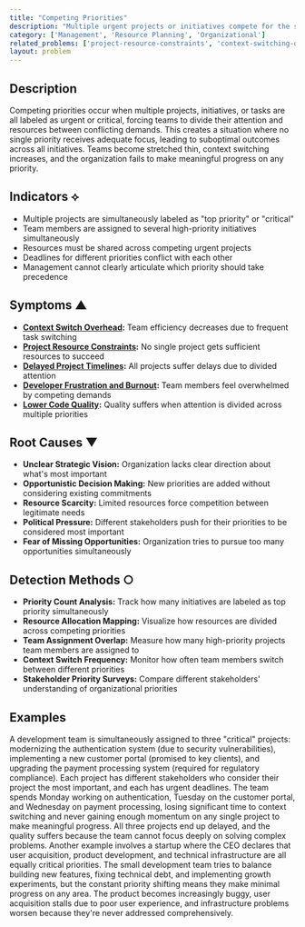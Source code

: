 ```yaml
---
title: "Competing Priorities"
description: "Multiple urgent projects or initiatives compete for the same limited resources, creating conflicts and inefficiencies."
category: ['Management', 'Resource Planning', 'Organizational']
related_problems: ['project-resource-constraints', 'context-switching-overhead', 'unclear-goals-and-priorities']
layout: problem
---
```


## Description

Competing priorities occur when multiple projects, initiatives, or tasks are all labeled as urgent or critical, forcing teams to divide their attention and resources between conflicting demands. This creates a situation where no single priority receives adequate focus, leading to suboptimal outcomes across all initiatives. Teams become stretched thin, context switching increases, and the organization fails to make meaningful progress on any priority.

## Indicators ⟡

- Multiple projects are simultaneously labeled as "top priority" or "critical"
- Team members are assigned to several high-priority initiatives simultaneously
- Resources must be shared across competing urgent projects
- Deadlines for different priorities conflict with each other
- Management cannot clearly articulate which priority should take precedence

## Symptoms ▲

- **[Context Switch Overhead](context-switch-overhead.md):** Team efficiency decreases due to frequent task switching
- **[Project Resource Constraints](project-resource-constraints.md):** No single project gets sufficient resources to succeed
- **[Delayed Project Timelines](delayed-project-timelines.md):** All projects suffer delays due to divided attention
- **[Developer Frustration and Burnout](developer-frustration-and-burnout.md):** Team members feel overwhelmed by competing demands
- **[Lower Code Quality](lower-code-quality.md):** Quality suffers when attention is divided across multiple priorities

## Root Causes ▼

- **Unclear Strategic Vision:** Organization lacks clear direction about what's most important
- **Opportunistic Decision Making:** New priorities are added without considering existing commitments
- **Resource Scarcity:** Limited resources force competition between legitimate needs
- **Political Pressure:** Different stakeholders push for their priorities to be considered most important
- **Fear of Missing Opportunities:** Organization tries to pursue too many opportunities simultaneously

## Detection Methods ○

- **Priority Count Analysis:** Track how many initiatives are labeled as top priority simultaneously
- **Resource Allocation Mapping:** Visualize how resources are divided across competing priorities
- **Team Assignment Overlap:** Measure how many high-priority projects team members are assigned to
- **Context Switch Frequency:** Monitor how often team members switch between different priorities
- **Stakeholder Priority Surveys:** Compare different stakeholders' understanding of organizational priorities

## Examples

A development team is simultaneously assigned to three "critical" projects: modernizing the authentication system (due to security vulnerabilities), implementing a new customer portal (promised to key clients), and upgrading the payment processing system (required for regulatory compliance). Each project has different stakeholders who consider their project the most important, and each has urgent deadlines. The team spends Monday working on authentication, Tuesday on the customer portal, and Wednesday on payment processing, losing significant time to context switching and never gaining enough momentum on any single project to make meaningful progress. All three projects end up delayed, and the quality suffers because the team cannot focus deeply on solving complex problems. Another example involves a startup where the CEO declares that user acquisition, product development, and technical infrastructure are all equally critical priorities. The small development team tries to balance building new features, fixing technical debt, and implementing growth experiments, but the constant priority shifting means they make minimal progress on any area. The product becomes increasingly buggy, user acquisition stalls due to poor user experience, and infrastructure problems worsen because they're never addressed comprehensively.